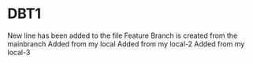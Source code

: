 # DBT1
New line has been added to the file
Feature Branch is created from the mainbranch
Added from my local
Added from my local-2
Added from my local-3